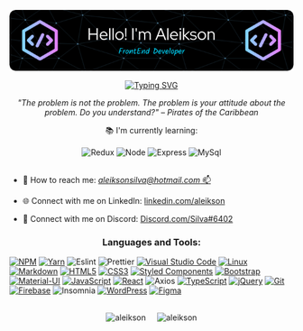 <p align="center">
  <img src="./github-header-image.png">
</p>

<p align="center">
  <a href="https://git.io/typing-svg"><img src="https://readme-typing-svg.demolab.com?font=Fira+Code&size=25&duration=4000&pause=1000&center=true&width=435&lines=Welcome+to+My+Profile" alt="Typing SVG" /></a>
</p>

<p align="center"><em>"The problem is not the problem. The problem is your attitude about the problem. Do you understand?" – Pirates of the Caribbean</em></p>

<p align="center">📚 I'm currently learning:</p>
<div align="center">
  <img align='center' alt="Redux" src="https://img.shields.io/badge/Redux-764ABC.svg?style=for-the-badge&logo=Redux&logoColor=white" />
  <img align='center' alt="Node" src="https://img.shields.io/badge/Node.js-339933.svg?style=for-the-badge&logo=nodedotjs&logoColor=white" />
  <img align='center' alt="Express" src="https://img.shields.io/badge/Express-000000.svg?style=for-the-badge&logo=Express&logoColor=white" />
  <img align='center' alt="MySql" src="https://img.shields.io/badge/MySQL-4479A1.svg?style=for-the-badge&logo=MySQL&logoColor=white" />
</div>

  <br>

- 📩 How to reach me: <a href="mailto:aleiksonsilva@hotmail.com">_aleiksonsilva@hotmail.com_ 📫</a>

- 🌐 Connect with me on LinkedIn: [linkedin.com/aleikson](https://www.linkedin.com/in/aleikson-frontend/)

- 💬 Connect with me on Discord: <a href="https://discord.com/users/Silva%236402">Discord.com/Silva#6402</a>

<h3 align="center">Languages and Tools:</h3>

[![NPM](https://img.shields.io/badge/npm-CB3837.svg?style=for-the-badge&logo=npm&logoColor=white)](https://skillicons.dev)
[![Yarn](https://img.shields.io/badge/Yarn-2C8EBB.svg?style=for-the-badge&logo=Yarn&logoColor=white)](https://skillicons.dev)
![Eslint](https://img.shields.io/badge/ESLint-4B32C3.svg?style=for-the-badge&logo=ESLint&logoColor=white)
![Prettier](https://img.shields.io/badge/Prettier-F7B93E.svg?style=for-the-badge&logo=Prettier&logoColor=black)
[![Visual Studio Code](https://img.shields.io/badge/Visual%20Studio%20Code-007ACC.svg?style=for-the-badge&logo=Visual-Studio-Code&logoColor=white)](https://skillicons.dev)
[![Linux](https://img.shields.io/badge/Linux-FCC624.svg?style=for-the-badge&logo=Linux&logoColor=black)](https://skillicons.dev)
[![Markdown](https://img.shields.io/badge/Markdown-000000.svg?style=for-the-badge&logo=Markdown&logoColor=white)](https://skillicons.dev)
[![HTML5](https://img.shields.io/badge/HTML5-E34F26.svg?style=for-the-badge&logo=HTML5&logoColor=white)](https://skillicons.dev)
[![CSS3](https://img.shields.io/badge/CSS3-1572B6.svg?style=for-the-badge&logo=CSS3&logoColor=white)](https://skillicons.dev)
[![Styled Components](https://img.shields.io/badge/styledcomponents-DB7093.svg?style=for-the-badge&logo=styled-components&logoColor=white)](https://skillicons.dev)
[![Bootstrap](https://img.shields.io/badge/Bootstrap-7952B3.svg?style=for-the-badge&logo=Bootstrap&logoColor=white)](https://skillicons.dev)
[![Material-UI](https://img.shields.io/badge/MUI-007FFF.svg?style=for-the-badge&logo=MUI&logoColor=white)](https://skillicons.dev)
[![JavaScript](https://img.shields.io/badge/JavaScript-F7DF1E.svg?style=for-the-badge&logo=JavaScript&logoColor=black)](https://skillicons.dev)
[![React](https://img.shields.io/badge/React-61DAFB.svg?style=for-the-badge&logo=React&logoColor=black)](https://skillicons.dev)
![Axios](https://img.shields.io/badge/Axios-5A29E4.svg?style=for-the-badge&logo=Axios&logoColor=white)
[![TypeScript](https://img.shields.io/badge/TypeScript-3178C6.svg?style=for-the-badge&logo=TypeScript&logoColor=white)](https://skillicons.dev)
[![jQuery](https://img.shields.io/badge/jQuery-0769AD.svg?style=for-the-badge&logo=jQuery&logoColor=white)](https://skillicons.dev)
[![Git](https://img.shields.io/badge/Git-F05032.svg?style=for-the-badge&logo=Git&logoColor=white)](https://skillicons.dev)
[![Firebase](https://img.shields.io/badge/Firebase-FFCA28.svg?style=for-the-badge&logo=Firebase&logoColor=black)](https://skillicons.dev)
![Insomnia](https://img.shields.io/badge/Insomnia-4000BF.svg?style=for-the-badge&logo=Insomnia&logoColor=white)
[![WordPress](https://img.shields.io/badge/WordPress-21759B.svg?style=for-the-badge&logo=WordPress&logoColor=white)](https://skillicons.dev)
[![Figma](https://img.shields.io/badge/Figma-F24E1E.svg?style=for-the-badge&logo=Figma&logoColor=white)](https://skillicons.dev)

</br>

<div align="center" style="display:flex; flex-wrap:wrap; justify-content:center;">
  <div style="margin-right:20px;">
    <img src="https://github-readme-stats-sigma-five.vercel.app/api?username=aleikson&show_icons=true&theme=dracula" alt="aleikson" />
  </div>

  <div>
    <img src="https://github-readme-stats-sigma-five.vercel.app/api/top-langs?username=aleikson&show_icons=true&theme=dracula&layout=compact" alt="aleikson" />
  </div>
</div>
